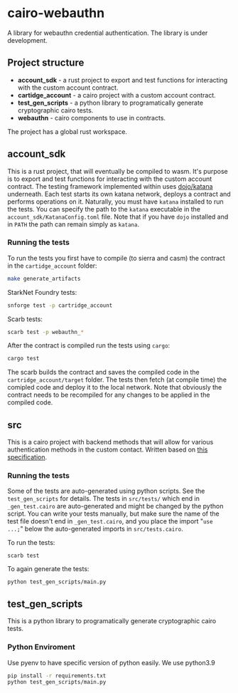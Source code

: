 # cairo-webauthn

A library for webauthn credential authentication.
The library is under development.

## Project structure

- **account_sdk** - a rust project to export and test functions for interacting with the custom account contract.
- **cartidge_account** - a cairo project with a custom account contract.
- **test_gen_scripts** - a python library to programatically generate cryptographic cairo tests.
- **webauthn** - cairo components to use in contracts.

The project has a global rust workspace.

## account_sdk

This is a rust project, that will eventually be compiled to wasm. It's purpose is to export and test functions for interacting with the custom account contract. The testing framework implemented within uses [dojo/katana](https://github.com/dojoengine/dojo) underneath. Each test starts its own katana network, deploys a contract and performs operations on it. Naturally, you must have `katana` installed to run the tests. You can specify the path to the `katana` executable in the `account_sdk/KatanaConfig.toml` file. Note that if you have `dojo` installed and in `PATH` the path can remain simply as `katana`.

### Running the tests

To run the tests you first have to compile (to sierra and casm) the contract in the `cartidge_account` folder:

```bash
make generate_artifacts
```

StarkNet Foundry tests:

```bash
snforge test -p cartridge_account
```

Scarb tests:

```bash
scarb test -p webauthn_*
```

After the contract is compiled run the tests using `cargo`:

```bash
cargo test
```

The scarb builds the contract and saves the compiled code in the `cartridge_account/target` folder. The tests then fetch (at compile time) the comipled code and deploy it to the local network. Note that obviously the contract needs to be recompiled for any changes to be applied in the compiled code.

## src

This is a cairo project with backend methods that will allow for various authentication methods in the custom contact.
Written based on [this specification](https://www.w3.org/TR/webauthn/).

### Running the tests

Some of the tests are auto-generated using python scripts.
See the `test_gen_scripts` for details.
The tests in `src/tests/` which end in `_gen_test.cairo` are auto-generated and might be changed by the python script. You can write your tests manually, but make sure the name of the test file doesn't end in `_gen_test.cairo`, and you place the import "`use ...;`" below the auto-generated imports in `src/tests.cairo`.

To run the tests:

```shell
scarb test
```

To again generate the tests:

```shell
python test_gen_scripts/main.py
```

## test_gen_scripts

This is a python library to programatically generate cryptographic cairo tests.

### Python Enviroment

Use pyenv to have specific version of python easily.
We use python3.9

```sh
pip install -r requirements.txt
python test_gen_scripts/main.py
```
